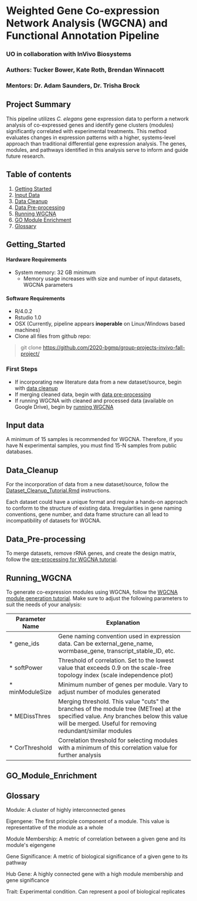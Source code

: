 # Weighted Gene Co-expression Network Analysis (WGCNA) and Functional Annotation Pipeline
### UO in collaboration with InVivo Biosystems
### Authors: Tucker Bower, Kate Roth, Brendan Winnacott
### Mentors: Dr. Adam Saunders, Dr. Trisha Brock

## Project Summary

This pipeline utilizes *C. elegans* gene expression data to perform a network analysis of co-expressed genes and identify gene clusters (modules) significantly correlated with experimental treatments. This method evaluates changes in expression patterns with a higher, systems-level approach than traditional differential gene expression analysis. The genes, modules, and pathways identified in this analysis serve to inform and guide future research. 

## Table of contents

1. [Getting Started](#Getting_Started)
2. [Input Data](#Input_Data)
3. [Data Cleanup](#Data_Cleanup)
4. [Data Pre-processing](#Data_Pre-Processing)
5. [Running WGCNA](#Running_WGCNA)
6. [GO Module Enrichment](#GO_Module_Enrichment)
7. [Glossary](#Glossary)

## Getting_Started

#### Hardware Requirements
* System memory: 32 GB minimum
  * Memory usage increases with size and number of input datasets, WGCNA parameters
#### Software Requirements
* R/4.0.2
* Rstudio 1.0
* OSX (Currently, pipeline appears **inoperable** on Linux/Windows based machines)
* Clone all files from github repo:

> git clone https://github.com/2020-bgmp/group-projects-invivo-fall-project/ 

### First Steps
* If incorporating new literature data from a new dataset/source, begin with [data cleanup](Data_Cleanup)
* If merging cleaned data, begin with [data pre-processing](Data_Pre-processing)
* If running WGCNA with cleaned and processed data (available on Google Drive), begin by [running WGCNA](Running_WGCNA)

## Input data
A minimum of 15 samples is recommended for WGCNA. Therefore, if you have N experimental samples, you must find 15-N samples from public databases.

## Data_Cleanup
For the incorporation of data from a new dataset/source, follow the [Dataset_Cleanup_Tutorial.Rmd](https://github.com/2020-bgmp/group-projects-invivo-fall-project/blob/master/dataset_cleanup_tutorial/Dataset_Cleanup_Tutorial.Rmd) instructions. 

Each dataset could have a unique format and require a hands-on approach to conform to the structure of existing data. Irregularities in gene naming conventions, gene number, and data frame structure can all lead to incompatibility of datasets for WGCNA. 

## Data_Pre-processing

To merge datasets, remove rRNA genes, and create the design matrix, follow the [pre-processing for WGCNA tutorial](https://github.com/2020-bgmp/group-projects-invivo-fall-project/blob/master/WGCNA/pre-processing_for_WGCNA.Rmd). 

## Running_WGCNA

To generate co-expression modules using WGCNA, follow the [WGCNA module generation tutorial](https://github.com/2020-bgmp/group-projects-invivo-fall-project/blob/master/WGCNA/WGCNA_module_generation.Rmd). Make sure to adjust the following parameters to suit the needs of your analysis:

Parameter Name | Explanation
------------ | -------------
* gene_ids  |  Gene naming convention used in expression data. Can be external_gene_name, wormbase_gene, transcript_stable_ID, etc.
* softPower | Threshold of correlation. Set to the lowest value that exceeds 0.9 on the scale-free topology index (scale independence plot)
* minModuleSize | Minimum number of genes per module. Vary to adjust number of modules generated
* MEDissThres | Merging threshold. This value "cuts" the branches of the module tree (METree) at the specified value. Any branches below this value will be merged. Useful for removing redundant/similar modules
* CorThreshold | Correlation threshold for selecting modules with a minimum of this correlation value for further analysis


## GO_Module_Enrichment

## Glossary

Module: A cluster of highly interconnected genes 

Eigengene: The first principle component of a module. This value is representative of the module as a whole

Module Membership: A metric of correlation between a given gene and its module's eigengene 

Gene Significance: A metric of biological significance of a given gene to its pathway 

Hub Gene: A highly connected gene with a high module membership and gene significance

Trait: Experimental condition. Can represent a pool of biological replicates
